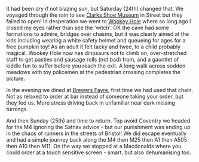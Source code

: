 It had been dry if not blazing sun, but Saturday (24th) changed that. We voyaged through
the rain to see [Clarks Shoe Museum](https://www.the-shoe-museum.org/) in Street but they failed
to open! In desperation we went to [Wookey Hole](https://www.wookey.co.uk/) where so long ago
I closed my eyes rather than see the 'witch'. OK the cave had some formations to admire,
bridges over chasms, but it was clearly aimed at the kids including wearing a white safety
helmet and queueing for ages for a free pumpkin toy! As an adult it felt tacky and twee, to
a child probably magical. Wookey Hole now has dinosaurs not to climb on, over-stretched staff
to get pasties and sausage rolls (not bad) from, and a gauntlet of kiddie fun to suffer
before you reach the exit. A long walk across sodden meadows with toy policemen at the
pedestrian crossing completes the picture.

In the evening we dined at [Brewers Fayre](https://www.brewersfayre.co.uk/pub-restaurant/Somerset/Sidcot-Arms-Weston-Super-Mare.html), first time we had used that chain.
Not as relaxed to order at bar instead of someone taking your order, but they fed us.
More stress driving back in unfamiliar near dark missing turnings.

And then Sunday (25th) and time to return. Top avoid Coventry we headed for the M4 ignoring
the Satnav advice - but our punishment was ending up in the chaos of runners in the
streets of Bristol! We did escape eventually and had a simple journey back along the M4 then
M25 then A1 then A505 then A10 then M11. On the way we stopped at a Macdonalds where you
could order at a touch sensitive screen - smart, but also dehumanising too.
